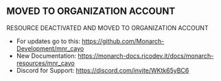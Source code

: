 ## MOVED TO ORGANIZATION ACCOUNT
RESOURCE DEACTIVATED AND MOVED TO ORGANIZATION ACCOUNT

- For updates go to this: https://github.com/Monarch-Development/mnr_cayo
- New Documentation: https://monarch-docs.ricodev.it/docs/monarch-resources/mnr_cayo
- Discord for Support: https://discord.com/invite/WKtk65yBC6
